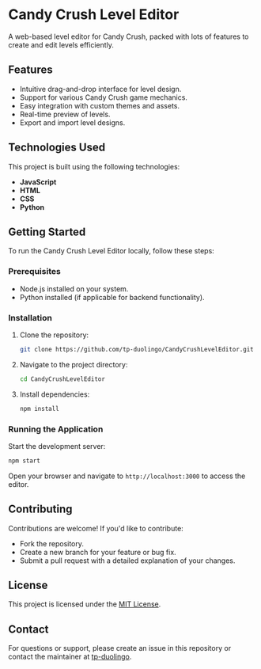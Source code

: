 # Candy Crush Level Editor

A web-based level editor for Candy Crush, packed with lots of features to create and edit levels efficiently.

## Features
- Intuitive drag-and-drop interface for level design.
- Support for various Candy Crush game mechanics.
- Easy integration with custom themes and assets.
- Real-time preview of levels.
- Export and import level designs.

## Technologies Used
This project is built using the following technologies:
- **JavaScript**
- **HTML**
- **CSS**
- **Python**

## Getting Started
To run the Candy Crush Level Editor locally, follow these steps:

### Prerequisites
- Node.js installed on your system.
- Python installed (if applicable for backend functionality).

### Installation
1. Clone the repository:
   ```bash
   git clone https://github.com/tp-duolingo/CandyCrushLevelEditor.git
   ```
2. Navigate to the project directory:
   ```bash
   cd CandyCrushLevelEditor
   ```
3. Install dependencies:
   ```bash
   npm install
   ```

### Running the Application
Start the development server:
```bash
npm start
```
Open your browser and navigate to `http://localhost:3000` to access the editor.

## Contributing
Contributions are welcome! If you'd like to contribute:
- Fork the repository.
- Create a new branch for your feature or bug fix.
- Submit a pull request with a detailed explanation of your changes.

## License
This project is licensed under the [MIT License](LICENSE).

## Contact
For questions or support, please create an issue in this repository or contact the maintainer at [tp-duolingo](https://github.com/tp-duolingo).
